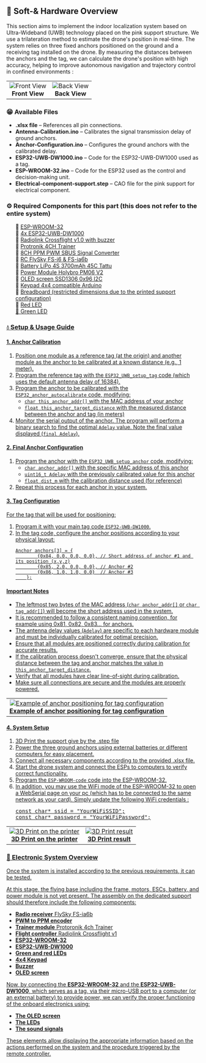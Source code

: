<h2>📂 Soft-& Hardware Overview</h2>
    <p>This section aims to implement the indoor localization system based on Ultra-Wideband (UWB) technology placed on the pink support structure. We use a trilateration method to estimate the drone's position in real-time. The system relies on three fixed anchors positioned on the ground and a receiving tag installed on the drone. By measuring the distances between the anchors and the tag, we can calculate the drone's position with high accuracy, helping to improve autonomous navigation and trajectory control in confined environments :</p>
    <table style="border: none;">
      <tr>
        <td align="center"  style="border: none;">
          <img src="https://drive.google.com/uc?export=view&id=1mhiAB3AUSWgGtcH4OUx5kZJcbENg6C26" alt="Front View" width="auto"><br>
          <b>Front View</b>
        </td>
        <td align="center"  style="border: none;">
          <img src="https://drive.google.com/uc?export=view&id=1eGuo_ZY5YsGg81ZiYGtS0nQbABL58_M9" alt="Back View" width="auto"><br>
          <b>Back View</b>
        </td>
      </tr>
    </table>
    <h3>😁 Available Files</h3>
    <ul>
        <li><strong>.xlsx file</strong> – References all pin connections.</li>
        <li><strong>Antenna-Calibration.ino</strong> – Calibrates the signal transmission delay of ground anchors.</li>
        <li><strong>Anchor-Configuration.ino</strong> – Configures the ground anchors with the calibrated delay.</li>
        <li><strong>ESP32-UWB-DW1000.ino</strong> – Code for the ESP32-UWB-DW1000 used as a tag.</li>
        <li><strong>ESP-WROOM-32.ino</strong> – Code for the ESP32 used as the control and decision-making unit.</li>
        <li><strong>Electrical-component-support.step</strong> – CAO file for the pink support for electrical component.</li>
    </ul>
    <h3>⚙️ Required Components for this part (this does not refer to the entire system)</h3>
    <ul style="list-style-type: none;">
        <li>📌 <a href="https://www.az-delivery.de/fr/products/esp32-nodemcu-module-wlan-wifi-dev-kit-c-development-board-mit-cp2102-und-usb-c-anschluss-esp-32-esp32-wroom-32-kompatibel-mit-arduino" target="_blank">ESP-WROOM-32</a></li>
        <li>📌 <a href="https://www.gotronic.fr/art-carte-esp32-uwb-dw1000-38055.htm" target="_blank">4x ESP32-UWB-DW1000</a></li>
        <li>📌 <a href="https://www.amazon.com/Radiolink-Crossflight-Controller-Integrated-Radartracker/dp/B0C2Q17CRW">Radiolink Crossflight v1.0 with buzzer</a></li>
        <li>📌 <a href="https://www.rc-passion.com/module-d-ecolage-4-voies-pour-l-entrainement/" target="_blank">Protronik 4CH Trainer</a></li>
        <li>📌 <a href="https://www.ebay.com/itm/226085044905" target="_blank">8CH PPM PWM SBUS Signal Converter</a></li>
        <li>📌 <a href="https://www.amazon.fr/RFElettronica-Transmetteur-t%C3%A9l%C3%A9commande-r%C3%A9cepteur-FS-iA10B/dp/B08YQVPX2Y" target="_blank">RC FlySky FS-i6 & FS-ia6b</a></li>
        <li>📌 <a href="https://www.studiosport.fr/batterie-lipo-4s-3700-mah-45c-xt60-tattu-a12185.html" target="_blank">Battery LiPo 4S 3700mAh 45C Tattu</a></li>
        <li>📌 <a href="https://openelab.io/fr/products/holybro-pm06-module" target="_blank">Power Module Holybro PM06 V2</a></li>
        <li>📌 <a href="https://www.az-delivery.de/fr/products/0-96zolldisplay" target="_blank">OLED screen SSD1306 0x96 I2C</a></li>
        <li>📌 <a href="https://www.az-delivery.de/fr/products/4x4-matrix-keypad" target="_blank">Keypad 4x4 compatible Arduino</a></li>
        <li>📌 <a href="https://www.amazon.fr/Breadboard-prototype-universelle-dalimentation-Raspberry/dp/B07LF84HWK" target="_blank">Breadboard (restricted dimensions due to the printed support configuration)</a></li>
        <li>📌 <a href="https://www.amazon.fr/ARCELI-Performance-Couleur-Puissance-%C3%89missives/dp/B07PVVHBNW/ref=sr_1_7?dib=eyJ2IjoiMSJ9.cZm-YS2Aq4tNyjvKj8-KAaG564tPYUAQFLwHQLojSVbnDCz-8Dclj6YFTSlwDBk6AoNv6q0foh_i-rv9wl4Dh-yMw0bpG7Q5jfmYCIs7XDl_SqoQgRy84nm2LqYE3hc_1Y3A-pXvHJfxDxQk8riJYYeO15Dw_gzYVSodg-AhxDUr-96XLG0EXKZUXxyvKxEwo8RLCI4wD1MZazhj2R55nvLllaDLlIJSSzY_cY8OxDJQTY8f5OQSvLlkJQ9mBmYDeduEWjLDd8TR4l9E938qc0VbR3mkf1LRc1hho28aUsUKaB_OsEeFZXdTOBwf3RacH1hMXBbbTDw-1XOS6LGK19wjKuDde_gclAw3A7q1SXxMaKMLFXNzfWJmpL60HKypzZrRL4dm2zAWxyXMzuqOLGPOpUm5BwX-7tQ5u270rWSTLtAO3aMXHS_QpyeclscX.3gygZ2NSXSn_hwcfh2gS7CXBOOGdzoU5mdTnjwMjlkA&dib_tag=se&keywords=led+arduino&qid=1740479071&sr=8-7l" target="_blank">Red LED
        <li>📌 <a href="https://www.amazon.fr/ARCELI-Performance-Couleur-Puissance-%C3%89missives/dp/B07PVVHBNW/ref=sr_1_7?dib=eyJ2IjoiMSJ9.cZm-YS2Aq4tNyjvKj8-KAaG564tPYUAQFLwHQLojSVbnDCz-8Dclj6YFTSlwDBk6AoNv6q0foh_i-rv9wl4Dh-yMw0bpG7Q5jfmYCIs7XDl_SqoQgRy84nm2LqYE3hc_1Y3A-pXvHJfxDxQk8riJYYeO15Dw_gzYVSodg-AhxDUr-96XLG0EXKZUXxyvKxEwo8RLCI4wD1MZazhj2R55nvLllaDLlIJSSzY_cY8OxDJQTY8f5OQSvLlkJQ9mBmYDeduEWjLDd8TR4l9E938qc0VbR3mkf1LRc1hho28aUsUKaB_OsEeFZXdTOBwf3RacH1hMXBbbTDw-1XOS6LGK19wjKuDde_gclAw3A7q1SXxMaKMLFXNzfWJmpL60HKypzZrRL4dm2zAWxyXMzuqOLGPOpUm5BwX-7tQ5u270rWSTLtAO3aMXHS_QpyeclscX.3gygZ2NSXSn_hwcfh2gS7CXBOOGdzoU5mdTnjwMjlkA&dib_tag=se&keywords=led+arduino&qid=1740479071&sr=8-7l">Green LED
    </ul>
    <h3>💧 Setup & Usage Guide</h3>
    <h4>1. Anchor Calibration</h4>
    <ol>
        <li>Position one module as a reference tag (at the origin) and another module as the anchor to be calibrated at a known distance (e.g., 1 meter).</li>
        <li>Program the reference tag with the <code>ESP32_UWB_setup_tag</code> code (which uses the default antenna delay of 16384).</li>
        <li>Program the anchor to be calibrated with the <code>ESP32_anchor_autocalibrate</code> code, modifying:
            <ul>
                <li><code>char this_anchor_addr[]</code> with the MAC address of your anchor</li>
                <li><code>float this_anchor_target_distance</code> with the measured distance between the anchor and tag (in meters)</li>
            </ul>
        </li>
        <li>Monitor the serial output of the anchor. The program will perform a binary search to find the optimal <code>Adelay</code> value. Note the final value displayed (<code>final Adelay</code>).</li>
    </ol>
    <h4>2. Final Anchor Configuration</h4>
    <ol>
        <li>Program the anchor with the <code>ESP32_UWB_setup_anchor</code> code, modifying:
            <ul>
                <li><code>char anchor_addr[]</code> with the specific MAC address of this anchor</li>
                <li><code>uint16_t Adelay</code> with the previously calibrated value for this anchor</li>
                <li><code>float dist_m</code> with the calibration distance used (for reference)</li>
            </ul>
        </li>
        <li>Repeat this process for each anchor in your system.</li>
    </ol>
    <h4>3. Tag Configuration</h4>
    <p>For the tag that will be used for positioning:</p>
    <ol>
        <li>Program it with your main tag code <code>ESP32-UWB-DW1000</code>.</li>
        <li>In the tag code, configure the anchor positions according to your physical layout:
    <pre><code>Anchor anchors[3] = {
        {0x84, 0.0, 0.0, 0.0}, // Short address of anchor #1 and its position (x,y,z)
        {0x85, 2.0, 0.0, 0.0}, // Anchor #2
        {0x86, 1.0, 1.0, 0.0}  // Anchor #3
    };</code></pre>
        </li>
    </ol>
    <h4>Important Notes</h4>
    <ul>
        <li>The leftmost two bytes of the MAC address (<code>char anchor_addr[]</code> or <code>char tag_addr[]</code>) will become the short address used in the system.</li>
        <li>It is recommended to follow a consistent naming convention, for example using 0x81, 0x82, 0x83... for anchors.</li>
        <li>The antenna delay values (<code>Adelay</code>) are specific to each hardware module and must be individually calibrated for optimal precision.</li>
        <li>Ensure that all modules are positioned correctly during calibration for accurate results.</li>
        <li>If the calibration process doesn't converge, ensure that the physical distance between the tag and anchor matches the value in <code>this_anchor_target_distance</code>.</li>
        <li>Verify that all modules have clear line-of-sight during calibration.</li>
        <li>Make sure all connections are secure and the modules are properly powered.</li>
    </ul>
    <table style="border: none;">
        <td align="center"  style="border: none;">
          <img src="https://drive.google.com/uc?export=view&id=1FGZZTgq0lUtnmhsNHxwCyO7RzLgKHPUs" alt="Example of anchor positioning for tag configuration" width="auto"><br>
          <b>Example of anchor positioning for tag configuration</b>
        </td>
    </table>
    <h4>4. System Setup</h4>
    <ol>
        <li>3D Print the support give by the .step file
        <li>Power the three ground anchors using external batteries or different computers for easy placement.</li>
        <li>Connect all necessary components according to the provided .xlsx file.</li>
        <li>Start the drone system and connect the ESPs to computers to verify correct functionality.</li>
        <li>Program the <code>ESP-WROOM-code</code> code into the ESP-WROOM-32. 
        <li>In addition, you may use the WiFi mode of the ESP-WROOM-32 to open a WebSerial page on your pc (which has to be connected to the same network as your card). Simply update the following WiFi credentials : <pre>
const char* ssid = "YourWiFiSSID";
const char* password = "YourWiFiPassword";</pre>
        </li>
    </ol>
    <table style="border: none;">
        <td align="center"  style="border: none;">
          <img src="https://drive.google.com/uc?export=view&id=1CfWfBSkVuJKMw5xtFqDtPJ2En5hf7A5C" alt="3D Print on the printer" width="auto"><br>
          <b>3D Print on the printer</b>
        </td>
        <td align="center"  style="border: none;">
          <img src="https://drive.google.com/uc?export=view&id=1v2WcK0cmV-BQclsd4JV1Uzgyqit0P7hA" alt="3D Print result" width="auto"><br>
          <b>3D Print result</b>
        </td>
    </table>
<h3>🔌 Electronic System Overview</h3>
<p>Once the system is installed according to the previous requirements, it can be tested.</p>
<p>At this stage, the flying base including the frame, motors, ESCs, battery, and power module is not yet present.  
The assembly on the dedicated support should therefore include the following components:</p>
<ul>
    <li><strong>Radio receiver</strong> FlySky FS-ia6b</li>
    <li><strong>PWM to PPM encoder</strong></li>
    <li><strong>Trainer module</strong> Protoronik 4ch Trainer</li>
    <li><strong>Flight controller</strong> Radiolink Crossflight v1</li>
    <li><strong>ESP32-WROOM-32</strong></li>
    <li><strong>ESP32-UWB-DW1000</strong></li>
    <li><strong>Green and red LEDs</strong></li>
    <li><strong>4x4 Keypad</strong></li>
    <li><strong>Buzzer</strong></li>
    <li><strong>OLED screen</strong></li>
</ul>
<p>Now, by connecting the <strong>ESP32-WROOM-32</strong> and the <strong>ESP32-UWB-DW1000</strong>, which serves as a tag, 
via their micro-USB port to a computer (or an external battery) to provide power, 
we can verify the proper functioning of the onboard electronics using:</p>
<ul>
    <li><strong>The OLED screen</strong></li>
    <li><strong>The LEDs</strong></li>
    <li><strong>The sound signals</strong></li>
</ul>
<p>These elements allow displaying the appropriate information based on the actions performed on the system and the procedure 
triggered by the remote controller.</p>


